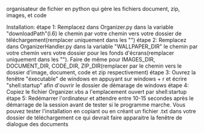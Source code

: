 organisateur de fichier en python qui gère les fichiers document, zip, images, et code

Installation:
    étape 1:
        Remplacez dans Organizer.py dans la variable "downloadPath"(l.6) le chemin par votre chemin vers votre dossier de téléchargement(remplacer uniquement dans les "")
    étape 2:
        Remplacez dans OrganizerHandler.py dans la variable "WALLPAPER_DIR" le chemin par votre chemin vers votre dossier pour les fonds d'écrans(remplacer uniquement dans les ""). Faire de même pour IMAGES_DIR, DOCUMENT_DIR, CODE_DIR, ZIP_DIR(remplacer par le chemin vers le dossier d'image, document, code et zip respectivement)
    étape 3:
        Ouvrez la fenêtre "éxecutable" de windows en appuyant sur windows + r et écrire "shell:startup" afin d'ouvrir le dossier de démarage de windows
    étape 4:
        Copiez le fichier Organizer.vbs a l'emplacement ouvert par shell:startup
    étape 5:
        Redémarrer l'ordinateur et attendre entre 10-15 secondes après le démarrage de la session avant de tester si le programme marche. Vous pouvez tester l'installation en copiant ou en créant un fichier .txt dans votre dossier de téléchargement ce qui devrait faire apparaitre la fenêtre de dialogue des documents
